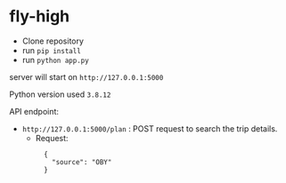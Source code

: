 # fly-high

* Clone repository
* run `pip install`
* run `python app.py`

server will start on `http://127.0.0.1:5000`

Python version used `3.8.12`

API endpoint:

* `http://127.0.0.1:5000/plan` : POST request to search the trip details.
  * Request:
    ```
      {
        "source": "OBY"
      }
    ```
